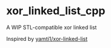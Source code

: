 # xor_linked_list_cpp
A WIP STL-compatible xor linked list

Inspired by [yamti1/xor-linked-list](https://github.com/yamti1/xor-linked-list)
